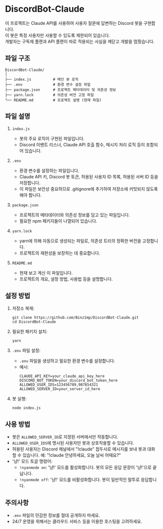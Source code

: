 # DiscordBot-Claude

이 프로젝트는 Claude API를 사용하여 사용자 질문에 답변하는 Discord 봇을 구현합니다.  
이 봇은 특정 사용자만 사용할 수 있도록 제한되어 있습니다.  
개발자는 구독제 플랜과 API 플랜이 따로 적용되는 사실을 깨닫고 개발을 멈췄습니다.  

## 파일 구조

```
DiscordBot-Claude/
│
├── index.js          # 메인 봇 로직
├── .env              # 환경 변수 설정 파일
├── package.json      # 프로젝트 메타데이터 및 의존성 정보
├── yarn.lock         # 의존성 버전 고정 파일
└── README.md         # 프로젝트 설명 (현재 파일)
```

## 파일 설명

1. `index.js`
   - 봇의 주요 로직이 구현된 파일입니다.
   - Discord 이벤트 리스너, Claude API 호출 함수, 메시지 처리 로직 등이 포함되어 있습니다.

2. `.env`
   - 환경 변수를 설정하는 파일입니다.
   - Claude API 키, Discord 봇 토큰, 허용된 사용자 ID 목록, 허용된 서버 ID 등을 저장합니다.
   - 이 파일은 보안상 중요하므로 .gitignore에 추가하여 저장소에 커밋되지 않도록 해야 합니다.

3. `package.json`
   - 프로젝트의 메타데이터와 의존성 정보를 담고 있는 파일입니다.
   - 필요한 npm 패키지들이 나열되어 있습니다.

4. `yarn.lock`
   - yarn에 의해 자동으로 생성되는 파일로, 의존성 트리의 정확한 버전을 고정합니다.
   - 프로젝트의 재현성을 보장하는 데 중요합니다.

5. `README.md`
   - 현재 보고 계신 이 파일입니다.
   - 프로젝트의 개요, 설정 방법, 사용법 등을 설명합니다.

## 설정 방법

1. 저장소 복제:
   ```
   git clone https://github.com/Binz1mp/DiscordBot-Claude.git
   cd DiscordBot-Claude
   ```

2. 필요한 패키지 설치:
   ```
   yarn
   ```

3. `.env` 파일 설정:
   - `.env` 파일을 생성하고 필요한 환경 변수를 설정합니다.
   - 예시:
     ```
     CLAUDE_API_KEY=your_claude_api_key_here
     DISCORD_BOT_TOKEN=your_discord_bot_token_here
     ALLOWED_USER_IDS=123456789,987654321
     ALLOWED_SERVER_ID=your_server_id_here
     ```

4. 봇 실행:
   ```
   node index.js
   ```

## 사용 방법

- 봇은 `ALLOWED_SERVER_ID`로 지정된 서버에서만 작동합니다.
- `ALLOWED_USER_IDS`에 명시된 사용자만 봇과 상호작용할 수 있습니다.
- 허용된 사용자는 Discord 채널에서 "!claude" 접두사로 메시지를 보내 봇과 대화할 수 있습니다.
  예: "!claude 안녕하세요, 오늘 날씨 어때요?"
- '냥!' 모드 토글 명령어:
  - `!nyanmode on`: '냥!' 모드를 활성화합니다. 봇의 모든 응답 문장이 '냥!'으로 끝납니다.
  - `!nyanmode off`: '냥!' 모드를 비활성화합니다. 봇이 일반적인 말투로 응답합니다.

## 주의사항

- `.env` 파일의 민감한 정보를 절대 공개하지 마세요.
- 24/7 운영을 위해서는 클라우드 서비스 등을 이용한 호스팅을 고려하세요.
